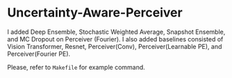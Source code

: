 # Uncertainty-Aware-Perceiver

I added Deep Ensemble, Stochastic Weighted Average, Snapshot Ensemble, and MC Dropout on Perceiver (Fourier). I also added baselines consisted of Vision Transformer, Resnet, Perceiver(Conv), Perceiver(Learnable PE), and Perceiver(Fourier PE).

Please, refer to ``Makefile`` for example command.
